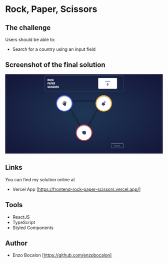 # Rock, Paper, Scissors

## The challenge

Users should be able to:

- Search for a country using an input field

## Screenshot of the final solution

<img src="./src/assets/Screenshot.png">

## Links

You can find my solution online at 

- Vercel App [https://frontend-rock-paper-scissors.vercel.app/]

## Tools

- ReactJS
- TypeScript
- Styled Components

## Author

- Enzo Bocalon [https://github.com/enzobocalon]